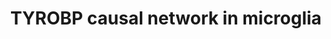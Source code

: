 ---
annotations:
- id: CL:0000129
  parent: animal cell
  type: Cell Type Ontology
  value: microglial cell
- id: DOID:10652
  parent: central nervous system disease
  type: Disease Ontology
  value: Alzheimer's disease
- id: PW:0000234
  parent: regulatory pathway
  type: Pathway Ontology
  value: innate immune response pathway
- id: PW:0000015
  parent: disease pathway
  type: Pathway Ontology
  value: Alzheimer's disease pathway
- id: PW:0000234
  parent: regulatory pathway
  type: Pathway Ontology
  value: innate immune response pathway
- id: CL:0000129
  parent: animal cell
  type: Cell Type Ontology
  value: microglial cell
authors:
- Khanspers
- AlexanderPico
- Eweitz
citedin:
- link: PMC8751594
- link: PMC7329820
- link: PMC6914690
description: The direct and indirect causal inputs upstream and downstream of Tyrobp
  in microglial cells.   Proteins on this pathway have targeted assays available via
  the [https://assays.cancer.gov/available_assays?wp_id=WP3945 CPTAC Assay Portal]
last-edited: 2021-05-09
ndex: bd499de5-8b68-11eb-9e72-0ac135e8bacf
organisms:
- Homo sapiens
redirect_from:
- /index.php/Pathway:WP3945
- /instance/WP3945
revision: null
schema-jsonld:
- '@context': https://schema.org/
  '@id': https://wikipathways.github.io/pathways/WP3945.html
  '@type': Dataset
  creator:
    '@type': Organization
    name: WikiPathways
  description: The direct and indirect causal inputs upstream and downstream of Tyrobp
    in microglial cells.   Proteins on this pathway have targeted assays available
    via the [https://assays.cancer.gov/available_assays?wp_id=WP3945 CPTAC Assay Portal]
  keywords:
  - ABCC4
  - ADAP2
  - APBB1IP
  - BIN2
  - C1QC
  - C3
  - CAPG
  - CD37
  - CD4
  - CD84
  - CREB3L2
  - CXCL16
  - CYTL1
  - DPYD
  - ELF4
  - FKBP15
  - GAL3ST4
  - GAPT
  - GIMAP2
  - GPX1
  - HCLS1
  - HLX
  - IGSF6
  - IL10RA
  - IL13RA1
  - IL18
  - ITGAM
  - ITGAX
  - ITGB2
  - KCNE3
  - LGALS9C
  - LHFPL2
  - LOXL3
  - LYL1
  - MAF
  - NCF2
  - NCKAP1L
  - NPC2
  - NRROS
  - PLEK
  - PPP1R18
  - PYCARD
  - RBM47
  - RGS1
  - RNASE6
  - RPS6KA1
  - RUNX3
  - SAMSN1
  - SFT2D2
  - SH2B3
  - SLC1A5
  - SLC7A7
  - SPP1
  - STAT5A
  - TCIRG1
  - TGFBR1
  - TMEM106A
  - TNFRSF1B
  - TYROBP
  - ZFP36L2
  license: CC0
  name: TYROBP causal network in microglia
seo: CreativeWork
title: TYROBP causal network in microglia
wpid: WP3945
---
